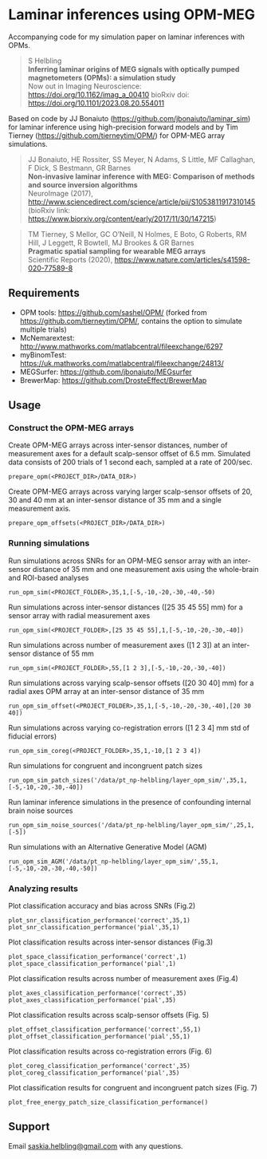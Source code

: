 Laminar inferences using OPM-MEG
=======================

Accompanying code for my simulation paper on laminar inferences with OPMs. 

> S Helbling<br>
> **Inferring laminar origins of MEG signals with optically pumped magnetometers (OPMs): a simulation study**<br>
> Now out in Imaging Neuroscience: https://doi.org/10.1162/imag_a_00410
> bioRxiv doi: https://doi.org/10.1101/2023.08.20.554011

Based on code by JJ Bonaiuto (https://github.com/jbonaiuto/laminar_sim) for laminar inference using high-precision forward models
and by Tim Tierney (https://github.com/tierneytim/OPM/) for OPM-MEG array simulations.

> JJ Bonaiuto, HE Rossiter, SS Meyer, N Adams, S Little, MF Callaghan, F Dick, S Bestmann, GR Barnes<br>
> **Non-invasive laminar inference with MEG: Comparison of methods and source inversion algorithms**<br>
> NeuroImage (2017), http://www.sciencedirect.com/science/article/pii/S1053811917310145<br>
> (bioRxiv link: https://www.biorxiv.org/content/early/2017/11/30/147215)

> TM Tierney, S Mellor, GC O’Neill, N Holmes, E Boto, G Roberts, RM Hill, J Leggett, R Bowtell, MJ Brookes & GR Barnes<br> 
> **Pragmatic spatial sampling for wearable MEG arrays**<br> 
> Scientific Reports (2020), https://www.nature.com/articles/s41598-020-77589-8

## Requirements

* OPM tools: https://github.com/sashel/OPM/ (forked from https://github.com/tierneytim/OPM/, contains the option to simulate multiple trials)
* McNemarextest: http://www.mathworks.com/matlabcentral/fileexchange/6297
* myBinomTest: https://uk.mathworks.com/matlabcentral/fileexchange/24813/
* MEGSurfer: https://github.com/jbonaiuto/MEGsurfer
* BrewerMap: https://github.com/DrosteEffect/BrewerMap

## Usage

### Construct the OPM-MEG arrays

Create OPM-MEG arrays across inter-sensor distances, number of measurement axes for a default scalp-sensor offset of 6.5 mm. Simulated data consists of 200 trials of 1 second each, sampled at a rate of 200/sec.

    prepare_opm(<PROJECT_DIR>/DATA_DIR>)

Create OPM-MEG arrays across varying larger scalp-sensor offsets of 20, 30 and 40 mm at an inter-sensor distance of 35 mm and a single measurement axis.  

    prepare_opm_offsets(<PROJECT_DIR>/DATA_DIR>)

### Running simulations

Run simulations across SNRs for an OPM-MEG sensor array with an inter-sensor distance of 35 mm and one measurement axis using the whole-brain and ROI-based analyses 

    run_opm_sim(<PROJECT_FOLDER>,35,1,[-5,-10,-20,-30,-40,-50)

Run simulations across inter-sensor distances ([25 35 45 55] mm) for a sensor array with radial measurement axes

    run_opm_sim(<PROJECT_FOLDER>,[25 35 45 55],1,[-5,-10,-20,-30,-40])

Run simulations across number of measurement axes ([1 2 3]) at an inter-sensor distance of 55 mm 

    run_opm_sim(<PROJECT_FOLDER>,55,[1 2 3],[-5,-10,-20,-30,-40])

Run simulations across varying scalp-sensor offsets ([20 30 40] mm) for a radial axes OPM array at an inter-sensor distance of 35 mm 

    run_opm_sim_offset(<PROJECT_FOLDER>,35,1,[-5,-10,-20,-30,-40],[20 30 40])

Run simulations across varying co-registration errors ([1 2 3 4] mm std of fiducial errors)

    run_opm_sim_coreg(<PROJECT_FOLDER>,35,1,-10,[1 2 3 4])

Run simulations for congruent and incongruent patch sizes

    run_opm_sim_patch_sizes('/data/pt_np-helbling/layer_opm_sim/',35,1,[-5,-10,-20,-30,-40])

Run laminar inference simulations in the presence of confounding internal brain noise sources

    run_opm_sim_noise_sources('/data/pt_np-helbling/layer_opm_sim/',25,1,[-5])

Run simulations with an Alternative Generative Model (AGM)

    run_opm_sim_AGM('/data/pt_np-helbling/layer_opm_sim/',55,1,[-5,-10,-20,-30,-40,-50])


### Analyzing results
     
Plot classification accuracy and bias across SNRs (Fig.2)

    plot_snr_classification_performance('correct',35,1)
    plot_snr_classification_performance('pial',35,1)

Plot classification results across inter-sensor distances (Fig.3)

    plot_space_classification_performance('correct',1)
    plot_space_classification_performance('pial',1)

Plot classification results across number of measurement axes (Fig.4)

    plot_axes_classification_performance('correct',35)
    plot_axes_classification_performance('pial',35)

Plot classification results across scalp-sensor offsets (Fig. 5)

    plot_offset_classification_performance('correct',55,1)
    plot_offset_classification_performance('pial',55,1)

Plot classification results across co-registration errors (Fig. 6)

    plot_coreg_classification_performance('correct',35)
    plot_coreg_classification_performance('pial',35)

Plot classification results for congruent and incongruent patch sizes (Fig. 7)

    plot_free_energy_patch_size_classification_performance()

## Support
Email saskia.helbling@gmail.com with any questions.
